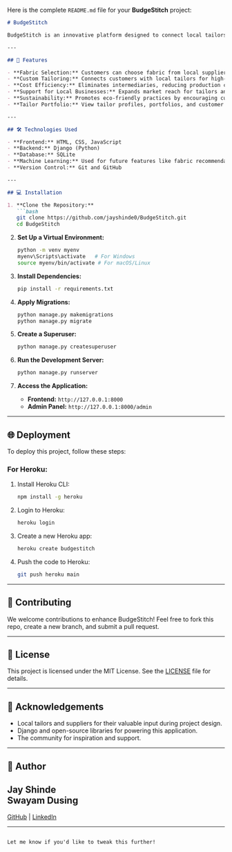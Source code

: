 Here is the complete `README.md` file for your **BudgeStitch** project:

```markdown
# BudgeStitch

BudgeStitch is an innovative platform designed to connect local tailors with customers seeking affordable, high-quality custom clothing. The platform enables customers to select fabric directly from suppliers or provide their own, allowing for personalized and sustainable fashion choices at competitive prices.

---

## 🚀 Features

- **Fabric Selection:** Customers can choose fabric from local suppliers or bring their own.
- **Custom Tailoring:** Connects customers with local tailors for high-quality custom clothing.
- **Cost Efficiency:** Eliminates intermediaries, reducing production costs.
- **Support for Local Businesses:** Expands market reach for tailors and fabric suppliers.
- **Sustainability:** Promotes eco-friendly practices by encouraging custom, made-to-order clothing.
- **Tailor Portfolio:** View tailor profiles, portfolios, and customer reviews for better decision-making.

---

## 🛠️ Technologies Used

- **Frontend:** HTML, CSS, JavaScript
- **Backend:** Django (Python)
- **Database:** SQLite
- **Machine Learning:** Used for future features like fabric recommendation and cost estimation.
- **Version Control:** Git and GitHub

---

## 💻 Installation

1. **Clone the Repository:**
   ```bash
   git clone https://github.com/jayshinde0/BudgeStitch.git
   cd BudgeStitch
   ```

2. **Set Up a Virtual Environment:**
   ```bash
   python -m venv myenv
   myenv\Scripts\activate   # For Windows
   source myenv/bin/activate # For macOS/Linux
   ```

3. **Install Dependencies:**
   ```bash
   pip install -r requirements.txt
   ```

4. **Apply Migrations:**
   ```bash
   python manage.py makemigrations
   python manage.py migrate
   ```

5. **Create a Superuser:**
   ```bash
   python manage.py createsuperuser
   ```

6. **Run the Development Server:**
   ```bash
   python manage.py runserver
   ```

7. **Access the Application:**
   - **Frontend:** `http://127.0.0.1:8000`
   - **Admin Panel:** `http://127.0.0.1:8000/admin`

---

## 🌐 Deployment

To deploy this project, follow these steps:

### For **Heroku**:
1. Install Heroku CLI:
   ```bash
   npm install -g heroku
   ```
2. Login to Heroku:
   ```bash
   heroku login
   ```
3. Create a new Heroku app:
   ```bash
   heroku create budgestitch
   ```
4. Push the code to Heroku:
   ```bash
   git push heroku main
   ```

---

## 🤝 Contributing

We welcome contributions to enhance BudgeStitch! Feel free to fork this repo, create a new branch, and submit a pull request.

---

## 📃 License

This project is licensed under the MIT License. See the [LICENSE](LICENSE) file for details.

---

## 🌟 Acknowledgements

- Local tailors and suppliers for their valuable input during project design.
- Django and open-source libraries for powering this application.
- The community for inspiration and support.

---

## 📝 Author

**Jay Shinde**  
**Swayam Dusing**
---
[GitHub](https://github.com/jayshinde0) | [LinkedIn](https://www.linkedin.com/in/jay-shinde-b5634325a/)

---

```

Let me know if you'd like to tweak this further!
